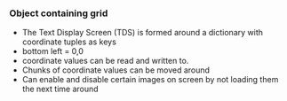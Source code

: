 ### Object containing grid
- The Text Display Screen (TDS) is formed around a dictionary with coordinate tuples as keys
- bottom left = 0,0
- coordinate values can be read and written to.
- Chunks of coordinate values can be moved around
- Can enable and disable certain images on screen by not loading them the next time around